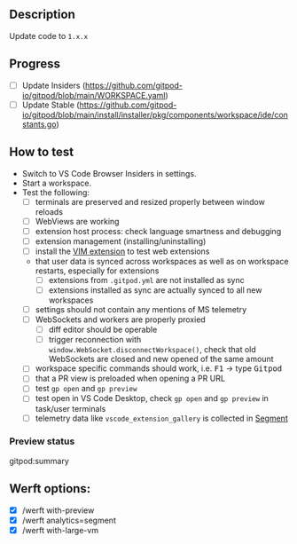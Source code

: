 ## Description
Update code to `1.x.x`

## Progress

- [ ] Update Insiders  (https://github.com/gitpod-io/gitpod/blob/main/WORKSPACE.yaml)
- [ ] Update Stable (https://github.com/gitpod-io/gitpod/blob/main/install/installer/pkg/components/workspace/ide/constants.go)

## How to test

- Switch to VS Code Browser Insiders in settings.
- Start a workspace.
- Test the following:
  - [ ] terminals are preserved and resized properly between window reloads
  - [ ] WebViews are working
  - [ ] extension host process: check language smartness and debugging 
  - [ ] extension management (installing/uninstalling)
  - [ ] install the [VIM extension](https://open-vsx.org/extension/vscodevim/vim) to test web extensions
  - that user data is synced across workspaces as well as on workspace restarts, especially for extensions
     - [ ] extensions from `.gitpod.yml` are not installed as sync
     - [ ] extensions installed as sync are actually synced to all new workspaces
  - [ ] settings should not contain any mentions of MS telemetry
  - [ ] WebSockets and workers are properly proxied
     - [ ] diff editor should be operable
     - [ ] trigger reconnection with `window.WebSocket.disconnectWorkspace()`, check that old WebSockets are closed and new opened of the same amount
  - [ ] workspace specific commands should work, i.e. <kbd>F1</kbd> → type <kbd>Gitpod</kbd>
  - [ ] that a PR view is preloaded when opening a PR URL
  - [ ] test `gp open` and `gp preview`
  - [ ] test open in VS Code Desktop, check `gp open` and `gp preview` in task/user terminals
  - [ ] telemetry data like `vscode_extension_gallery` is collected in [Segment](https://app.segment.com/gitpod/sources/staging_trusted/debugger)

### Preview status
gitpod:summary

## Werft options:

- [x] /werft with-preview
- [x] /werft analytics=segment
- [x] /werft with-large-vm
